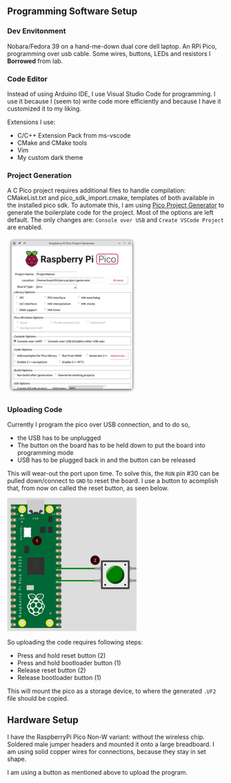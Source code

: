 ## Programming Software Setup

### Dev Envitonment

Nobara/Fedora 39 on a hand-me-down dual core dell laptop. An RPi Pico, programming over usb cable. Some wires, buttons, LEDs and resistors I <b>Borrowed</b> from lab.

### Code Editor
Instead of using Arduino IDE, I use Visual Studio Code for programming. I use it because I (seem to) write code more efficiently and because I have it customized it to my liking.

Extensions I use:
- C/C++ Extension Pack from ms-vscode
- CMake and CMake tools
- Vim
- My custom dark theme

### Project Generation

A C Pico project requires additional files to handle compilation: CMakeList.txt and pico_sdk_import.cmake, templates of both available in the installed pico sdk. To automate this, I am using [Pico Project Generator](https://github.com/raspberrypi/pico-project-generator) to generate the boilerplate code for the project. Most of the options are left default. The only changes are: `Console over USB` and `Create VSCode Project` are enabled.

<img src="../assets/picoProjGen.png" width="300">

### Uploading Code

Currently I program the pico over USB connection, and to do so, 
- the USB has to be unplugged
- The button on the board has to be held down to put the board into programming mode
- USB has to be plugged back in and the button can be released

This will wear-out the port upon time. To solve this, the `RUN` pin #30 can be pulled down/connect to `GND` to reset the board. I use a button to acomplish that, from now on called the reset button, as seen below.

<img src="../assets/picoResetButton.png" width=300>

So uploading the code requires following steps:

- Press and hold reset button (2)
- Press and hold bootloader button (1)
- Release reset button (2)
- Release bootloader button (1)

This will mount the pico as a storage device, to where the generated `.UF2` file should be copied.


## Hardware Setup

I have the RaspberryPi Pico Non-W variant: without the wireless chip. Soldered male jumper headers and mounted it onto a large breadboard. I am using solid copper wires for connections, because they stay in set shape.

I am using a button as mentioned above to upload the program.